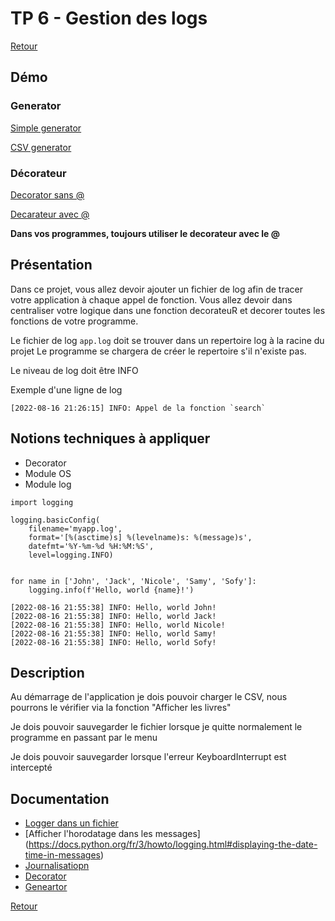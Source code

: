 # TP 6 - Gestion des logs

[Retour](../README.md)

## Démo 

### Generator

[Simple generator](https://gist.github.com/techmindconsulting/d3950b2b4614465cc8b91573657c2145)

[CSV generator](https://gist.github.com/techmindconsulting/70b319e6ce943f913078ffbe7997579a)

### Décorateur

[Decorator sans @](https://gist.github.com/techmindconsulting/8af19d6d5444eb1d8d35799f11f09aac)

[Decarateur avec @](https://gist.github.com/techmindconsulting/62bfa814b0a01a46c4cb325b1420344a)

**Dans vos programmes, toujours utiliser le decorateur avec le @**


## Présentation

Dans ce projet, vous allez devoir ajouter un fichier de log afin de tracer votre application à chaque appel de fonction. 
Vous allez devoir dans centraliser votre logique dans une fonction decorateuR et decorer toutes les fonctions de votre programme.

Le fichier de log `app.log` doit se trouver dans un repertoire log à la racine du projet
Le programme se chargera de créer le repertoire s'il n'existe pas.

Le niveau de log doit être INFO

Exemple d'une ligne de log

```
[2022-08-16 21:26:15] INFO: Appel de la fonction `search`
```

## Notions techniques à appliquer

- Decorator
- Module OS
- Module log 

```
import logging

logging.basicConfig(
    filename='myapp.log', 
    format='[%(asctime)s] %(levelname)s: %(message)s', 
    datefmt='%Y-%m-%d %H:%M:%S', 
    level=logging.INFO)


for name in ['John', 'Jack', 'Nicole', 'Samy', 'Sofy']:
    logging.info(f'Hello, world {name}!')
```

```
[2022-08-16 21:55:38] INFO: Hello, world John!
[2022-08-16 21:55:38] INFO: Hello, world Jack!
[2022-08-16 21:55:38] INFO: Hello, world Nicole!
[2022-08-16 21:55:38] INFO: Hello, world Samy!
[2022-08-16 21:55:38] INFO: Hello, world Sofy!
```

## Description

Au démarrage de l'application je dois pouvoir charger le CSV, nous pourrons le vérifier via la fonction "Afficher les livres"

Je dois pouvoir sauvegarder le fichier lorsque je quitte normalement le programme en passant par le menu

Je dois pouvoir sauvegarder lorsque l'erreur KeyboardInterrupt est intercepté


## Documentation
- [Logger dans un fichier](https://docs.python.org/fr/3/howto/logging.html#logging-to-a-file)
- [Afficher l'horodatage dans les messages] (https://docs.python.org/fr/3/howto/logging.html#displaying-the-date-time-in-messages)
- [Journalisatiopn](https://docs.python.org/fr/3/tutorial/stdlib2.html#logging)
- [Decorator](https://book.pythontips.com/en/latest/decorators.html#writing-your-first-decorator)
- [Geneartor](https://docs.python.org/fr/3/tutorial/classes.html#generators)

[Retour](../README.md)
